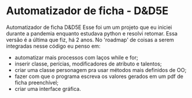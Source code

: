 # Automatizador de ficha - D&D5E
Automatizador de ficha D&amp;D5E
Esse foi um um projeto que eu iniciei durante a pandemia enquanto estudava python e resolvi retomar. Essa versão é a última que fiz, há 2 anos. 
No 'roadmap' de coisas a serem integradas nesse código eu penso em:
- automatizar mais processos com laços while e for;
- inserir classe, perícias, modificadores de atributo e talentos;
- criar uma classe personagem pra usar métodos mais definidos de OO;
- fazer com que o programa escreva os valores gerados em um pdf de ficha preenchível;
- criar uma interface gráfica.
